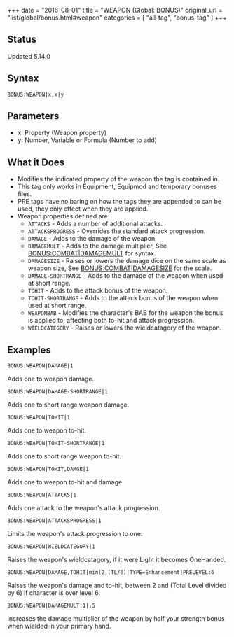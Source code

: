 +++
date = "2016-08-01"
title = "WEAPON (Global: BONUS)"
original_url = "list/global/bonus.html#weapon"
categories = [ "all-tag", "bonus-tag" ]
+++

## Status

Updated 5.14.0

## Syntax

`BONUS:WEAPON|x,x|y`

## Parameters

-   x: Property (Weapon property)
-   y: Number, Variable or Formula (Number to add)



What it Does
------------

-   Modifies the indicated property of the weapon the tag is
    contained in.
-   This tag only works in Equipment, Equipmod and temporary
    bonuses files.
-   PRE tags have no baring on how the tags they are appended to can be
    used, they only effect when they are applied.
-   Weapon properties defined are:
    -   `ATTACKS` - Adds a number of additional attacks.
    -   `ATTACKSPROGRESS` - Overrides the standard attack progression.
    -   `DAMAGE` - Adds to the damage of the weapon.
    -   `DAMAGEMULT` - Adds to the damage multiplier, See
        [BONUS:COMBAT|DAMAGEMULT](/list/global/bonus/combat.html)
        for syntax.
    -   `DAMAGESIZE` - Raises or lowers the damage dice on the same
        scale as weapon size, See
        [BONUS:COMBAT|DAMAGESIZE](/list/global/bonus/combat.html) for
        the scale.
    -   `DAMAGE-SHORTRANGE` - Adds to the damage of the weapon when used
        at short range.
    -   `TOHIT` - Adds to the attack bonus of the weapon.
    -   `TOHIT-SHORTRANGE` - Adds to the attack bonus of the weapon when
        used at short range.
    -   `WEAPONBAB` - Modifies the character's BAB for the weapon the
        bonus is applied to, affecting both to-hit and
        attack progression.
    -   `WIELDCATEGORY` - Raises or lowers the wieldcatagory of
        the weapon.

Examples
--------

`BONUS:WEAPON|DAMAGE|1`

Adds one to weapon damage.

`BONUS:WEAPON|DAMAGE-SHORTRANGE|1`

Adds one to short range weapon damage.

`BONUS:WEAPON|TOHIT|1`

Adds one to weapon to-hit.

`BONUS:WEAPON|TOHIT-SHORTRANGE|1`

Adds one to short range weapon to-hit.

`BONUS:WEAPON|TOHIT,DAMGE|1`

Adds one to weapon to-hit and damage.

`BONUS:WEAPON|ATTACKS|1`

Adds one attack to the weapon's attack progression.

`BONUS:WEAPON|ATTACKSPROGRESS|1`

Limits the weapon's attack progression to one.

`BONUS:WEAPON|WIELDCATEGORY|1`

Raises the weapon's wieldcatagory, if it were Light it becomes
OneHanded.

`BONUS:WEAPON|DAMAGE,TOHIT|min(2,(TL/6)|TYPE=Enhancement|PRELEVEL:6`

Raises the weapon's damage and to-hit, between 2 and (Total Level
divided by 6) if character is over level 6.

`BONUS:WEAPON|DAMAGEMULT:1|.5`

Increases the damage multiplier of the weapon by half your strength
bonus when wielded in your primary hand.

